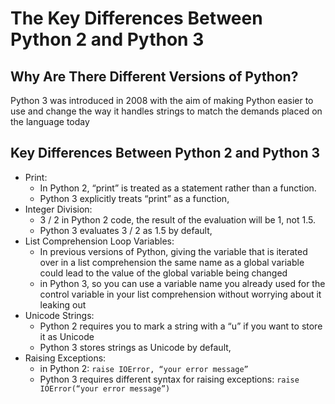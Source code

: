 The Key Differences Between Python 2 and Python 3
=================================================

## Why Are There Different Versions of Python?

Python 3 was introduced in 2008 with the aim of making Python easier to use and change the way it handles strings to match the demands placed on the language today

## Key Differences Between Python 2 and Python 3

- Print: 
	+ In Python 2, “print” is treated as a statement rather than a function. 
	+ Python 3 explicitly treats “print” as a function, 
- Integer Division: 
	+ 3 / 2 in Python 2 code, the result of the evaluation will be 1, not 1.5. 
	+ Python 3 evaluates 3 / 2 as 1.5 by default,
- List Comprehension Loop Variables: 
	+ In previous versions of Python, giving the variable that is iterated over in a list comprehension the same name as a global variable could lead to the value of the global variable being changed
	+ in Python 3, so you can use a variable name you already used for the control variable in your list comprehension without worrying about it leaking out
- Unicode Strings: 
	+ Python 2 requires you to mark a string with a “u” if you want to store it as Unicode
	+ Python 3 stores strings as Unicode by default,
- Raising Exceptions:
	+ in Python 2: `raise IOError, “your error message”`
	+ Python 3 requires different syntax for raising exceptions: `raise IOError(“your error message”)`